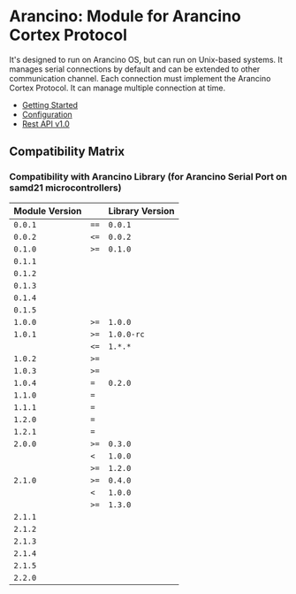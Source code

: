 # Arancino: Module for Arancino Cortex Protocol

It's designed to run on Arancino OS, but can run on Unix-based systems. It manages serial connections by default and can be extended to other communication channel. Each connection must
implement the Arancino Cortex Protocol. It can manage multiple connection at time.

- [Getting Started](docs/GETTINGSTARTED.md)
- [Configuration](docs:/CONFIGURATION.md)
- [Rest API v1.0](docs/APIv1.0.md)



## Compatibility Matrix

### Compatibility with Arancino Library (for Arancino Serial Port on samd21 microcontrollers)

|Module Version 	|		|Library Version	|
|---				|---	  |---				|
| `0.0.1`			| `==`	| `0.0.1`			|
| `0.0.2`			| `<=`	| `0.0.2`			|
| `0.1.0`			| `>=`	| `0.1.0`			|
| `0.1.1`			|		|					|
| `0.1.2`			|		|					|
| `0.1.3`			|		|					|
| `0.1.4`			|		|					|
| `0.1.5`			|		|					|
| `1.0.0`			| `>=`	| `1.0.0`			|
| `1.0.1`			| `>=`	| `1.0.0-rc`		|
| 					| `<=`	| `1.*.*`			|
| `1.0.2`			| `>=`	|					|
| `1.0.3`			| `>=`	|					|
| `1.0.4`			| `=`	| `0.2.0`			|
| `1.1.0`			| `=`	|					|
| `1.1.1`			| `=`	|					|
| `1.2.0`			| `=`	|					|
| `1.2.1`			| `=`	|					|
| `2.0.0`			| `>=`	| `0.3.0`			|
| 					| `<`	| `1.0.0`			|
|					| `>=`	| `1.2.0`			|
| `2.1.0`			| `>=`	| `0.4.0`			|
| 					| `<`	| `1.0.0`			|
|					| `>=`	| `1.3.0`			|
| `2.1.1`			| 		| 					|
| `2.1.2`			| 		| 					|
| `2.1.3`			| 		| 					|
| `2.1.4`			| 		| 					|
| `2.1.5`			| 		| 					|
| `2.2.0`			| 		| 					|
